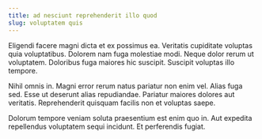```yaml
---
title: ad nesciunt reprehenderit illo quod
slug: voluptatem quis
---
```


Eligendi facere magni dicta et ex possimus ea. Veritatis cupiditate voluptas quia voluptatibus. Dolorem nam fuga molestiae modi. Neque dolor rerum ut voluptatem. Doloribus fuga maiores hic suscipit. Suscipit voluptas illo tempore.

Nihil omnis in. Magni error rerum natus pariatur non enim vel. Alias fuga sed. Esse ut deserunt alias repudiandae. Pariatur maiores dolores aut veritatis. Reprehenderit quisquam facilis non et voluptas saepe.

Dolorum tempore veniam soluta praesentium est enim quo in. Aut expedita repellendus voluptatem sequi incidunt. Et perferendis fugiat.
